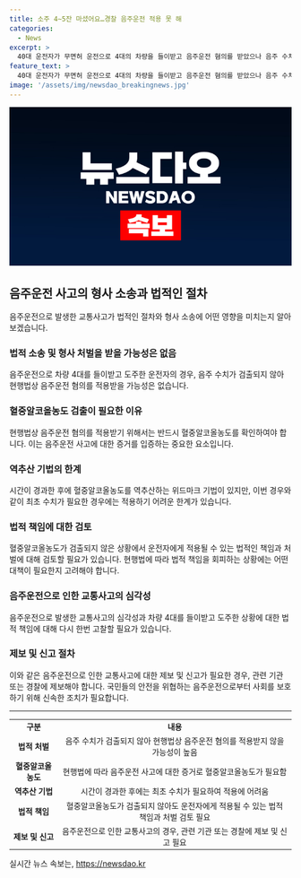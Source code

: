 ```yaml
---
title: 소주 4∼5잔 마셨어요…경찰 음주운전 적용 못 해
categories:
  - News
excerpt: >
  40대 운전자가 무면허 운전으로 4대의 차량을 들이받고 음주운전 혐의를 받았으나 음주 수치를 검출하지 못해 혐의가 적용되지 않을 전망입니다. 5∼6시간 전 소주 4∼5잔을 마신 채 사고를 낸 운전자는 읉주 여부를 확인할 수 없었고, 긴급체포 후 음주 측정에서도 0%로 검출되었습니다. 역추산 기법으로 음주 수치를 확인하기 어렵다는 것이 경찰의 설명입니다. SBS Biz는 관련 제보를 기다리고 있습니다. (150자)
feature_text: >
  40대 운전자가 무면허 운전으로 4대의 차량을 들이받고 음주운전 혐의를 받았으나 음주 수치를 검출하지 못해 혐의가 적용되지 않을 전망입니다. 5∼6시간 전 소주 4∼5잔을 마신 채 사고를 낸 운전자는 읉주 여부를 확인할 수 없었고, 긴급체포 후 음주 측정에서도 0%로 검출되었습니다. 역추산 기법으로 음주 수치를 확인하기 어렵다는 것이 경찰의 설명입니다. SBS Biz는 관련 제보를 기다리고 있습니다. (150자)
image: '/assets/img/newsdao_breakingnews.jpg'
---
```


<p><img src="/assets/img/newsdao_breakingnews.jpg" alt="cryptoinkorea 속보" /></p>

<h2 data-ke-size="size26">음주운전 사고의 형사 소송과 법적인 절차</h2>

<p data-ke-size="size16">음주운전으로 발생한 교통사고가 법적인 절차와 형사 소송에 어떤 영향을 미치는지 알아보겠습니다.</p>

<h3><b>법적 소송 및 형사 처벌을 받을 가능성은 없음</b></h3>

<p data-ke-size="size16">음주운전으로 차량 4대를 들이받고 도주한 운전자의 경우, 음주 수치가 검출되지 않아 현행법상 음주운전 혐의를 적용받을 가능성은 없습니다.</p>

<h3><b>혈중알코올농도 검출이 필요한 이유</b></h3>

<p data-ke-size="size16">현행법상 음주운전 혐의를 적용받기 위해서는 반드시 혈중알코올농도를 확인하여야 합니다. 이는 음주운전 사고에 대한 증거를 입증하는 중요한 요소입니다.</p>

<h3><b>역추산 기법의 한계</b></h3>

<p data-ke-size="size16">시간이 경과한 후에 혈중알코올농도를 역추산하는 위드마크 기법이 있지만, 이번 경우와 같이 최초 수치가 필요한 경우에는 적용하기 어려운 한계가 있습니다.</p>

<h3><b>법적 책임에 대한 검토</b></h3>

<p data-ke-size="size16">혈중알코올농도가 검출되지 않은 상황에서 운전자에게 적용될 수 있는 법적인 책임과 처벌에 대해 검토할 필요가 있습니다. 현행법에 따라 법적 책임을 회피하는 상황에는 어떤 대책이 필요한지 고려해야 합니다.</p>

<h3><b>음주운전으로 인한 교통사고의 심각성</b></h3>

<p data-ke-size="size16">음주운전으로 발생한 교통사고의 심각성과 차량 4대를 들이받고 도주한 상황에 대한 법적 책임에 대해 다시 한번 고찰할 필요가 있습니다.</p>

<h3><b>제보 및 신고 절차</b></h3>

<p data-ke-size="size16">이와 같은 음주운전으로 인한 교통사고에 대한 제보 및 신고가 필요한 경우, 관련 기관 또는 경찰에 제보해야 합니다. 국민들의 안전을 위협하는 음주운전으로부터 사회를 보호하기 위해 신속한 조치가 필요합니다.</p>

<hr>

<table>
  <tr>
    <td style="text-align: center; height: 17px;"><b>구분</b></td>
    <td style="text-align: center; height: 17px;"><b>내용</b></td>
  </tr>
  <tr>
    <td style="text-align: center; height: 17px;"><b>법적 처벌</b></td>
    <td style="text-align: center; height: 17px;">음주 수치가 검출되지 않아 현행법상 음주운전 혐의를 적용받지 않을 가능성이 높음</td>
  </tr>
  <tr>
    <td style="text-align: center; height: 17px;"><b>혈중알코올농도</b></td>
    <td style="text-align: center; height: 17px;">현행법에 따라 음주운전 사고에 대한 증거로 혈중알코올농도가 필요함</td>
  </tr>
  <tr>
    <td style="text-align: center; height: 17px;"><b>역추산 기법</b></td>
    <td style="text-align: center; height: 17px;">시간이 경과한 후에는 최초 수치가 필요하여 적용에 어려움</td>
  </tr>
  <tr>
    <td style="text-align: center; height: 17px;"><b>법적 책임</b></td>
    <td style="text-align: center; height: 17px;">혈중알코올농도가 검출되지 않아도 운전자에게 적용될 수 있는 법적 책임과 처벌 검토 필요</td>
  </tr>
  <tr>
    <td style="text-align: center; height: 17px;"><b>제보 및 신고</b></td>
    <td style="text-align: center; height: 17px;">음주운전으로 인한 교통사고의 경우, 관련 기관 또는 경찰에 제보 및 신고 필요</td>
  </tr>
</table>
실시간 뉴스 속보는, <a href="https://newsdao.kr" rel="dofollow">https://newsdao.kr</a>


